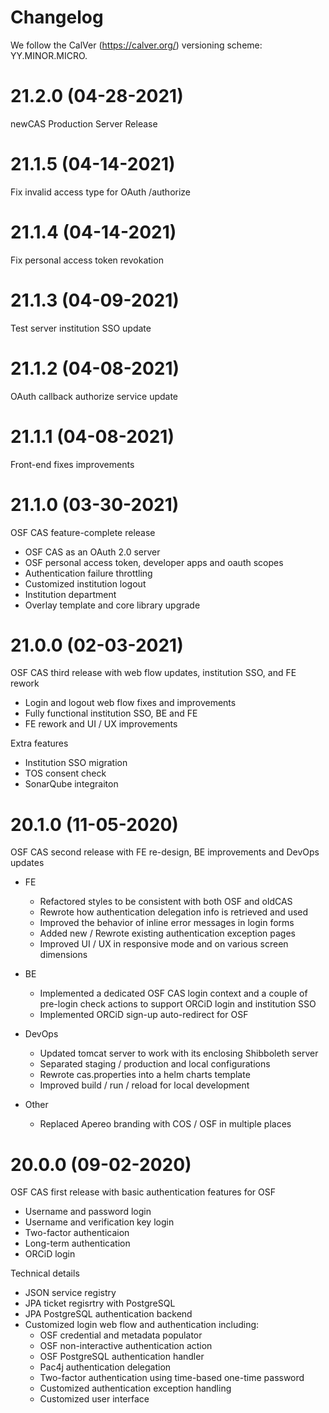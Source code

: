 # Changelog

We follow the CalVer (https://calver.org/) versioning scheme: YY.MINOR.MICRO.

21.2.0 (04-28-2021)
===================

newCAS Production Server Release

21.1.5 (04-14-2021)
===================

Fix invalid access type for OAuth /authorize

21.1.4 (04-14-2021)
===================

Fix personal access token revokation

21.1.3 (04-09-2021)
===================

Test server institution SSO update

21.1.2 (04-08-2021)
===================

OAuth callback authorize service update

21.1.1 (04-08-2021)
===================

Front-end fixes improvements

21.1.0 (03-30-2021)
===================

OSF CAS feature-complete release

* OSF CAS as an OAuth 2.0 server
* OSF personal access token, developer apps and oauth scopes
* Authentication failure throttling
* Customized institution logout
* Institution department
* Overlay template and core library upgrade

21.0.0 (02-03-2021)
===================

OSF CAS third release with web flow updates, institution SSO, and FE rework

* Login and logout web flow fixes and improvements
* Fully functional institution SSO, BE and FE
* FE rework and UI / UX improvements

Extra features

* Institution SSO migration
* TOS consent check
* SonarQube integraiton

20.1.0 (11-05-2020)
===================

OSF CAS second release with FE re-design, BE improvements and DevOps updates

* FE
  * Refactored styles to be consistent with both OSF and oldCAS
  * Rewrote how authentication delegation info is retrieved and used
  * Improved the behavior of inline error messages in login forms
  * Added new / Rewrote existing authentication exception pages
  * Improved UI / UX in responsive mode and on various screen dimensions

* BE
  * Implemented a dedicated OSF CAS login context and a couple of pre-login
    check actions to support ORCiD login and institution SSO
  * Implemented ORCiD sign-up auto-redirect for OSF

* DevOps
  * Updated tomcat server to work with its enclosing Shibboleth server
  * Separated staging / production and local configurations
  * Rewrote cas.properties into a helm charts template
  * Improved build / run / reload for local development

* Other
  * Replaced Apereo branding with COS / OSF in multiple places

20.0.0 (09-02-2020)
===================

OSF CAS first release with basic authentication features for OSF

* Username and password login
* Username and verification key login
* Two-factor authenticaion
* Long-term authentication
* ORCiD login

Technical details

* JSON service registry
* JPA ticket regisrtry with PostgreSQL
* JPA PostgreSQL authentication backend
* Customized login web flow and authentication including:
  * OSF credential and metadata populator
  * OSF non-interactive authentication action
  * OSF PostgreSQL authentication handler
  * Pac4j authentication delegation
  * Two-factor authentication using time-based one-time password
  * Customized authentication exception handling
  * Customized user interface

